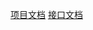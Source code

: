 [项目文档](https://www.escook.cn/docs-uni-shop)
[接口文档](https://www.showdoc.com.cn/128719739414963/2513235043485226)